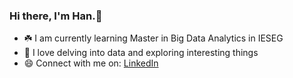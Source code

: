 ### Hi there, I'm Han.:wave:

- :shamrock: I am currently learning Master in Big Data Analytics in IESEG
- :rainbow: I love delving into data and exploring interesting things 
- :smile: Connect with me on: [LinkedIn](https://www.linkedin.com/in/nguyet-han-nguyen-a333a71ab/)


